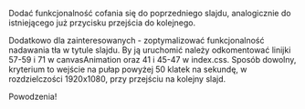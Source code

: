 Dodać funkcjonalność cofania się do poprzedniego slajdu, analogicznie do istniejącego już przycisku przejścia do kolejnego.

Dodatkowo dla zainteresowanych - zoptymalizować funkcjonalność nadawania tła w tytule slajdu. By ją uruchomić należy odkomentować linijki 57-59 i 71 w canvasAnimation oraz 41 i 45-47 w index.css. Sposób dowolny, kryterium to wejście na pułap powyżej 50 klatek na sekundę, w rozdzielczości 1920x1080, przy przejściu na kolejny slajd.

Powodzenia!
